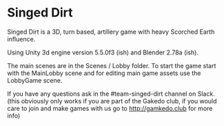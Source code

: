 # Singed Dirt

Singed Dirt is a 3D, turn based, artillery game with heavy Scorched Earth influence.

Using Unity 3d engine version 5.5.0f3 (ish) and Blender 2.78a (ish).

The main scenes are in the Scenes / Lobby folder.  To start the game start with the MainLobby scene and for editing main game assets use the LobbyGame scene.

If you have any questions ask in the #team-singed-dirt channel on Slack. (this obviously only works if you are part of the Gakedo club, if you would care to join and make games with us go to http://gamkedo.club for more info)
